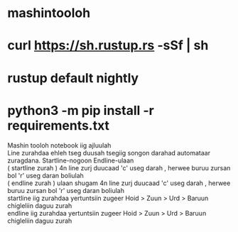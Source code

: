 # mashintooloh
# curl https://sh.rustup.rs -sSf | sh
# rustup default nightly
# python3 -m pip install -r requirements.txt

Mashin tooloh notebook iig ajluulah   
Line zurahdaa ehleh tseg duusah tsegiig songon darahad automataar zuragdana. Startline-nogoon Endline-ulaan   
( startline zurah ) 4n line zurj duucaad 'c' useg darah , herwee buruu zursan bol 'r' useg daran boliulah   
( endline zurah ) ulaan shugam 4n line zurj duucaad 'c' useg darah , herwee buruu zursan bol 'r' useg daran boliulah   
startline iig zurahdaa yertuntsiin zugeer Hoid > Zuun > Urd > Baruun chigleliin daguu zurah   
endline iig zurahdaa yertuntsiin zugeer Hoid > Zuun > Urd > Baruun chigleliin daguu zurah   

